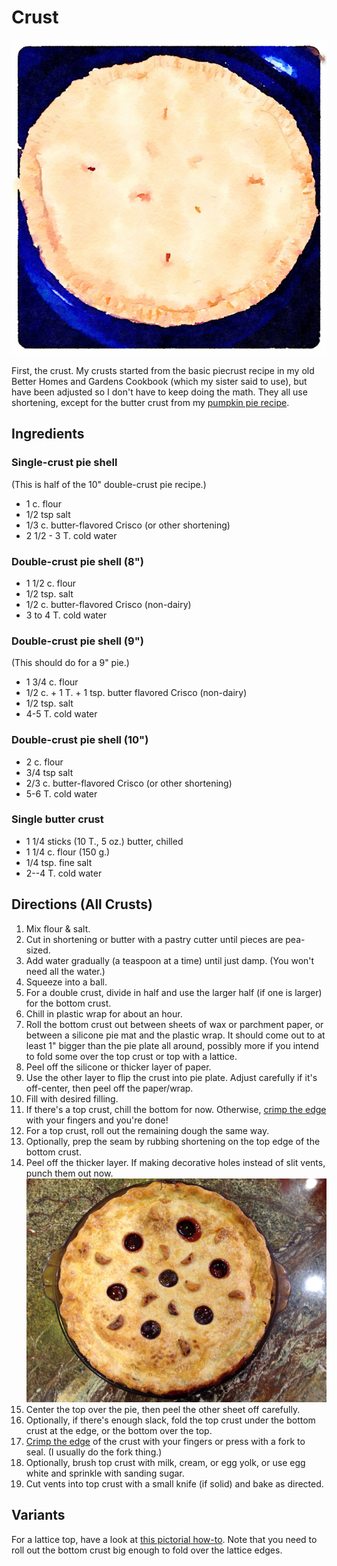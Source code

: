 [photographed]: ../indices/photographed.html

# Crust

![watercolor pie](../images/piewc.png)

First, the crust.  My crusts started from the basic piecrust recipe in my old Better Homes and Gardens Cookbook (which my sister said to use), but have been adjusted so I don't have to keep doing the math.  They all use shortening, except for the butter crust from my [pumpkin pie recipe](../pie/pumpkin.md).

## Ingredients 

### Single-crust pie shell

(This is half of the 10" double-crust pie recipe.)

* 1 c. flour 
* 1/2 tsp salt 
* 1/3 c. butter-flavored Crisco (or other shortening) 
* 2 1/2 - 3 T. cold water

### Double-crust pie shell (8")

* 1 1/2 c. flour 
* 1/2 tsp. salt 
* 1/2 c. butter-flavored Crisco (non-dairy) 
* 3 to 4 T. cold water

### Double-crust pie shell (9")

(This should do for a 9" pie.)

* 1 3/4 c. flour 
* 1/2 c. + 1 T. + 1 tsp. butter flavored Crisco (non-dairy) 
* 1/2 tsp. salt 
* 4-5 T. cold water

### Double-crust pie shell (10")

* 2 c. flour 
* 3/4 tsp salt 
* 2/3 c. butter-flavored Crisco (or other shortening) 
* 5-6 T. cold water

### Single butter crust 

* 1 1/4 sticks (10 T., 5 oz.) butter, chilled
* 1 1/4 c. flour (150 g.)
* 1/4 tsp. fine salt
* 2--4 T. cold water

## Directions (All Crusts)

1. Mix flour & salt.
2. Cut in shortening or butter with a pastry cutter until pieces are pea-sized.  
3. Add water gradually (a teaspoon at a time) until just damp.  (You won't need all the water.)
4. Squeeze into a ball.
5. For a double crust, divide in half and use the larger half (if one is larger) for the bottom crust.
6. Chill in plastic wrap for about an hour. 
7. Roll the bottom crust out between sheets of wax or parchment paper, or between a silicone pie mat and the plastic wrap.  It should come out to at least 1" bigger than the pie plate all around, possibly more if you intend to fold some over the top crust or top with a lattice.  
8. Peel off the silicone or thicker layer of paper.
9. Use the other layer to flip the crust into pie plate.  Adjust carefully if it's off-center, then peel off the paper/wrap.
10. Fill with desired filling.
11. If there's a top crust, chill the bottom for now.  Otherwise, [crimp the edge](https://www.thespruceeats.com/how-to-crimp-pie-crust-4123830) with your fingers and you're done!
11. For a top crust, roll out the remaining dough the same way. 
12. Optionally, prep the seam by rubbing shortening on the top edge of the bottom crust.
13. Peel off the thicker layer.  If making decorative holes instead of slit vents, punch them out now.  ![fancy holes](../images/cherry_pie.png)
14. Center the top over the pie, then peel the other sheet off carefully.
15. Optionally, if there's enough slack, fold the top crust under the bottom crust at the edge, or the bottom over the top.
16. [Crimp the edge](https://www.thespruceeats.com/how-to-crimp-pie-crust-4123830) of the crust with your fingers or press with a fork to seal.  (I usually do the fork thing.)
17. Optionally, brush top crust with milk, cream, or egg yolk, or use egg white and sprinkle with sanding sugar.
18. Cut vents into top crust with a small knife (if solid) and bake as directed.


## Variants

For a lattice top, have a look at [this pictorial how-to](https://www.simplyrecipes.com/recipes/how_to_make_a_lattice_top_for_a_pie_crust/).  Note that you need to roll out the bottom crust big enough to fold over the lattice edges.
